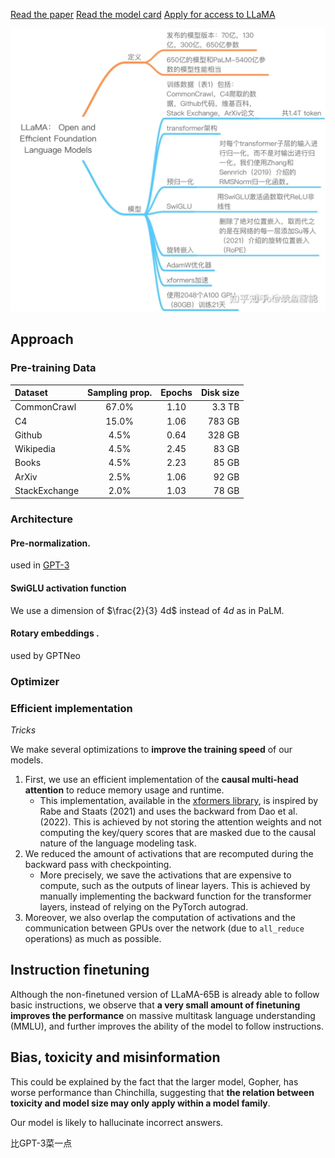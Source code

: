 
[Read the paper](https://arxiv.org/abs/2302.13971)
[Read the model card](https://github.com/facebookresearch/llama/blob/main/MODEL_CARD.md)
[Apply for access to LLaMA](https://docs.google.com/forms/d/e/1FAIpQLSfqNECQnMkycAp2jP4Z9TFX0cGR4uf7b_fBxjY_OjhJILlKGA/viewform)

![600](Resources/4.%20Artificial%20intelligence/1.%20Major%20goals/Intelligence/Natural%20language%20processing/Large%20language%20model/LLaMA.png)

## Approach

### Pre-training Data

| Dataset | Sampling prop. | Epochs | Disk size |
| :--- | :---: | :---: | ---: |
| CommonCrawl | 67.0% | 1.10 | 3.3 TB |
| C4 | 15.0% | 1.06 | 783 GB |
| Github | 4.5% | 0.64 | 328 GB |
| Wikipedia | 4.5% | 2.45 | 83 GB |
| Books | 4.5% | 2.23 | 85 GB |
| ArXiv | 2.5% | 1.06 | 92 GB |
| StackExchange | 2.0% | 1.03 | 78 GB |

### Architecture

#### Pre-normalization.

[](4.%20Artificial%20intelligence/2.%20Approaches/Artificial%20neural%20network/Normalization.md#Root%20Mean%20Square%20Layer%20Normalization%7CRMSNorm) used in [GPT-3](4.%20Artificial%20intelligence/1.%20Major%20goals/Intelligence/Natural%20language%20processing/Large%20language%20model/Models/GPT/GPT-123.md)

#### SwiGLU activation function

[](4.%20Artificial%20intelligence/2.%20Approaches/Artificial%20neural%20network/Activation%20function.md#^ceeab8%7CSwiGLU)

We use a dimension of $\frac{2}{3} 4d$ instead of $4d$ as in PaLM.

#### Rotary embeddings .

[](4.%20Artificial%20intelligence/1.%20Major%20goals/Intelligence/Natural%20language%20processing/Position%20embedding.md#^621b59%7CRotary%20positional%20embedding) used by GPTNeo

### Optimizer

[](4.%20Artificial%20intelligence/2.%20Approaches/Artificial%20neural%20network/Optimizer.md#AdamW%7CAdamW)

### Efficient implementation
*Tricks*

We make several optimizations to **improve the training speed** of our models.

1. First, we use an efficient implementation of the **causal multi-head attention** to reduce memory usage and runtime.
	- This implementation, available in the [xformers library](https://github.com/facebookresearch/xformers), is inspired by Rabe and Staats (2021) and uses the backward from Dao et al. (2022). This is achieved by not storing the attention weights and not computing the key/query scores that are masked due to the causal nature of the language modeling task.
2. We reduced the amount of activations that are recomputed during the backward pass with checkpointing.
	- More precisely, we save the activations that are expensive to compute, such as the outputs of linear layers. This is achieved by manually implementing the backward function for the transformer layers, instead of relying on the PyTorch autograd.
3. Moreover, we also overlap the computation of activations and the communication between GPUs over the network (due to `all_reduce` operations) as much as possible.

## Instruction finetuning

Although the non-finetuned version of LLaMA-65B is already able to follow basic instructions, we observe that **a very small amount of finetuning improves the performance** on massive multitask language understanding (MMLU), and further improves the ability of the model to follow instructions.

## Bias, toxicity and misinformation

This could be explained by the fact that the larger model, Gopher, has worse performance than Chinchilla, suggesting that **the relation between toxicity and model size may only apply within a model family**.

Our model is likely to hallucinate incorrect answers.

比GPT-3菜一点


